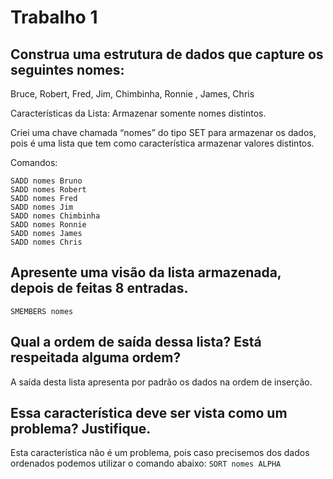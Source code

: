 # Trabalho 1

## Construa uma estrutura de dados que capture os seguintes nomes: 
Bruce, Robert, Fred, Jim, Chimbinha, Ronnie , James, Chris

Características da Lista: Armazenar somente nomes distintos.  

Criei uma chave chamada “nomes” do tipo SET para armazenar os dados, 
pois é uma lista que tem como característica armazenar valores distintos.  
  
Comandos:

```
SADD nomes Bruno
SADD nomes Robert
SADD nomes Fred
SADD nomes Jim
SADD nomes Chimbinha
SADD nomes Ronnie
SADD nomes James
SADD nomes Chris
```

## Apresente uma visão da lista armazenada, depois de feitas 8 entradas.

`SMEMBERS nomes`

## Qual a ordem de saída dessa lista? Está respeitada alguma ordem? 
A saída desta lista apresenta por padrão os dados na ordem de inserção.

## Essa característica deve ser vista como um problema? Justifique.
Esta característica não é um problema, pois caso precisemos dos dados ordenados podemos utilizar o comando abaixo:
`SORT nomes ALPHA`
